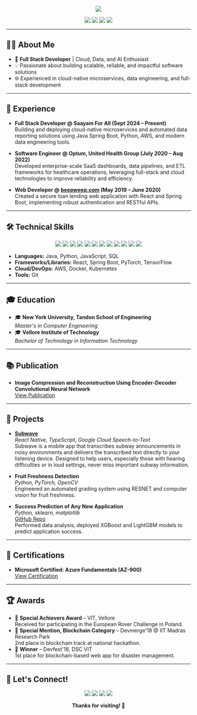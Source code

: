 <!-- Banner -->
<p align="center">
  <img src="https://readme-typing-svg.demolab.com?font=Fira+Code&size=28&pause=1000&color=1A73E8&center=true&vCenter=true&width=800&lines=Hi%2C+I'm+Sarthak+Chowdhary+%F0%9F%91%8B;Full+Stack+Developer+%7C+Cloud+%7C+AI+Enthusiast"/>
</p>

<p align="center">
  <a href="https://www.linkedin.com/in/sarthak-chowdhary/"><img src="https://img.shields.io/badge/LinkedIn-blue?logo=linkedin&style=for-the-badge"/></a>
  <a href="https://github.com/s-chowdhary"><img src="https://img.shields.io/badge/GitHub-181717?logo=github&style=for-the-badge"/></a>
  <a href="mailto:s.chowdhary97@gmail.com"><img src="https://img.shields.io/badge/Email-D14836?logo=gmail&logoColor=white&style=for-the-badge"/></a>
  <a href="https://sarthakchowdhary.tech"><img src="https://img.shields.io/badge/Portfolio-000000?style=for-the-badge&logo=About.me&logoColor=white"/></a>
</p>

---

## 👨‍💻 About Me

- 🚀 **Full Stack Developer** | Cloud, Data, and AI Enthusiast
- 💡 Passionate about building scalable, reliable, and impactful software solutions
- 🌐 Experienced in cloud-native microservices, data engineering, and full-stack development

---

## 💼 Experience

- **Full Stack Developer @ Saayam For All (Sept 2024 – Present)**  
  Building and deploying cloud-native microservices and automated data reporting solutions using Java Spring Boot, Python, AWS, and modern data engineering tools.

- **Software Engineer @ Optum, United Health Group (July 2020 – Aug 2022)**  
  Developed enterprise-scale SaaS dashboards, data pipelines, and ETL frameworks for healthcare operations, leveraging full-stack and cloud technologies to improve reliability and efficiency.

- **Web Developer @ [beepweep.com](https://beepweep.com) (May 2019 – June 2020)**  
  Created a secure loan lending web application with React and Spring Boot, implementing robust authentication and RESTful APIs.

---

## 🛠️ Technical Skills

<p align="center">
  <img src="https://img.shields.io/badge/Java-007396?style=for-the-badge&logo=java&logoColor=white"/>
  <img src="https://img.shields.io/badge/Python-3776AB?style=for-the-badge&logo=python&logoColor=white"/>
  <img src="https://img.shields.io/badge/JavaScript-F7DF1E?style=for-the-badge&logo=javascript&logoColor=black"/>
  <img src="https://img.shields.io/badge/React-20232A?style=for-the-badge&logo=react&logoColor=61DAFB"/>
  <img src="https://img.shields.io/badge/Spring%20Boot-6DB33F?style=for-the-badge&logo=springboot&logoColor=white"/>
  <img src="https://img.shields.io/badge/AWS-232F3E?style=for-the-badge&logo=amazonaws&logoColor=white"/>
  <img src="https://img.shields.io/badge/Docker-2496ED?style=for-the-badge&logo=docker&logoColor=white"/>
  <img src="https://img.shields.io/badge/Kubernetes-326CE5?style=for-the-badge&logo=kubernetes&logoColor=white"/>
  <img src="https://img.shields.io/badge/SQL-4479A1?style=for-the-badge&logo=postgresql&logoColor=white"/>
  <img src="https://img.shields.io/badge/Git-F05032?style=for-the-badge&logo=git&logoColor=white"/>
  <img src="https://img.shields.io/badge/PyTorch-EE4C2C?style=for-the-badge&logo=pytorch&logoColor=white"/>
  <img src="https://img.shields.io/badge/TensorFlow-FF6F00?style=for-the-badge&logo=tensorflow&logoColor=white"/>
</p>

- **Languages:** Java, Python, JavaScript, SQL
- **Frameworks/Libraries:** React, Spring Boot, PyTorch, TensorFlow
- **Cloud/DevOps:** AWS, Docker, Kubernetes
- **Tools:** Git

---

## 🎓 Education

- 🎓 **New York University, Tandon School of Engineering**  
  _Master's in Computer Engineering_
- 🎓 **Vellore Institute of Technology**  
  _Bachelor of Technology in Information Technology_

---

## 📚 Publication

- <b>Image Compression and Reconstruction Using Encoder-Decoder Convolutional Neural Network</b>  
  <a href="https://link.springer.com/chapter/10.1007/978-981-15-5400-1_80">View Publication</a>

---

## 🚀 Projects

- <b>[Subwave](https://github.com/s-chowdhary/Subwave)</b>  
  <i>React Native, TypeScript, Google Cloud Speech-to-Text</i>  
  Subwave is a mobile app that transcribes subway announcements in noisy environments and delivers the transcribed text directly to your listening device. Designed to help users, especially those with hearing difficulties or in loud settings, never miss important subway information.

- <b>Fruit Freshness Detection</b>  
  <i>Python, PyTorch, OpenCV</i>  
  Engineered an automated grading system using RESNET and computer vision for fruit freshness.

- <b>Success Prediction of Any New Application</b>  
  <i>Python, sklearn, matplotlib</i>  
  <a href="https://github.com/s-chowdhary/App-success-prediction">GitHub Repo</a>  
  Performed data analysis, deployed XGBoost and LightGBM models to predict application success.

---

## 🏅 Certifications

- <b>Microsoft Certified: Azure Fundamentals (AZ-900)</b>  
  <a href="https://learn.microsoft.com/api/credentials/share/en-us/SarthakChowdhary-2376/176C5C485637ED5F?sharingId=FFD496BC277A9E38">View Certification</a>

---

## 🏆 Awards

- 🏅 <b>Special Achievers Award</b> – VIT, Vellore  
  Received for participating in the European Rover Challenge in Poland.
- 🥈 <b>Special Mention, Blockchain Category</b> – Devmerge'18 @ IIT Madras Research Park  
  2nd place in blockchain track at national hackathon.
- 🥇 <b>Winner</b> – Devfest'18, DSC VIT  
  1st place for blockchain-based web app for disaster management.

---

## 🤝 Let's Connect!

<p align="center">
  <a href="mailto:s.chowdhary97@gmail.com"><img src="https://img.shields.io/badge/Email-D14836?logo=gmail&logoColor=white&style=for-the-badge"/></a>
  <a href="https://www.linkedin.com/in/sarthak-chowdhary/"><img src="https://img.shields.io/badge/LinkedIn-blue?logo=linkedin&style=for-the-badge"/></a>
  <a href="https://github.com/s-chowdhary"><img src="https://img.shields.io/badge/GitHub-181717?logo=github&style=for-the-badge"/></a>
  <a href="https://sarthakchowdhary.tech"><img src="https://img.shields.io/badge/Portfolio-000000?style=for-the-badge&logo=About.me&logoColor=white"/></a>
</p>

<p align="center">
  <b>Thanks for visiting! 🚀</b>
</p> 